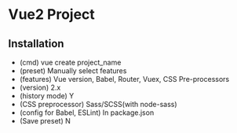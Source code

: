 # Vue2 Project

## Installation
- (cmd) vue create project_name
- (preset) Manually select features
- (features) Vue version, Babel, Router, Vuex, CSS Pre-processors
- (version) 2.x
- (history mode) Y
- (CSS preprocessor) Sass/SCSS(with node-sass)
- (config for Babel, ESLint) In package.json
- (Save preset) N